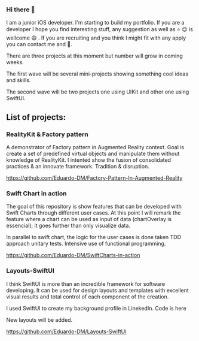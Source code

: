 ### Hi there 👋

I am a junior iOS developer. I'm starting to build my portfolio. If you are a developer I hope you find interesting stuff, any suggestion as well as ⭐️ 😉 is wellcome 😄  . If you are recruiting and you think I might fit with any apply you can contact me and 💬.

There are three projects at this moment but number will grow in coming weeks. 

The first wave will be several mini-projects showing something cool ideas and skills.

The second wave will be two projects one using UIKit and other one using SwiftUI.

## List of projects:

### RealityKit & Factory pattern

A demonstrator of Factory pattern in Augmented Reality context. Goal is create a set of predefined virtual objects and manipulate them without knowledge of RealityKit.
I intented show the fusion of consolidated practices & an innovate framework. Tradition & disruption.

https://github.com/Eduardo-DM/Factory-Pattern-In-Augmented-Reality

### Swift Chart in action

The goal of this repository is show features that can be developed with Swift Charts through different user cases. At this point I will remark the feature where a chart can be used as input of data (chartOverlay is essencial); it goes further than only visualize data.

In parallel to swift chart, the logic for the user cases is done taken TDD approach unitary tests. Intensive use of functional programming.

https://github.com/Eduardo-DM/SwiftCharts-in-action

### Layouts-SwiftUI

I think SwiftUI is more than an incredible framework for software developing. It can be used for design layouts and templates with excellent visual results and total control of each component of the creation.

I used SwiftUI to create my background profile in LinekedIn. Code is here

New layouts will be added.

https://github.com/Eduardo-DM/Layouts-SwiftUI

<!--
**Eduardo-DM/Eduardo-DM** is a ✨ _special_ ✨ repository because its `README.md` (this file) appears on your GitHub profile.

Here are some ideas to get you started:

- 🔭 I’m currently working on ...
- 🌱 I’m currently learning ...
- 👯 I’m looking to collaborate on ...
- 🤔 I’m looking for help with ...
- 💬 Ask me about ...
- 📫 How to reach me: ...
- 😄 Pronouns: ...
- ⚡ Fun fact: ...
-->
